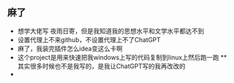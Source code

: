 ## 麻了

* 想学大佬写 夜雨日寄，但是我知道我的思想水平和文学水平都达不到
* 设置代理上不来github，不设置代理上不了ChatGPT
* 麻了，我装完插件怎么idea变这么卡啊
* 这个project是用来快速把我windows上写的代码复制到linux上然后跑一跑
** 其实很多时候也不是我写的，是我让ChatGPT写的我再改改的
* 